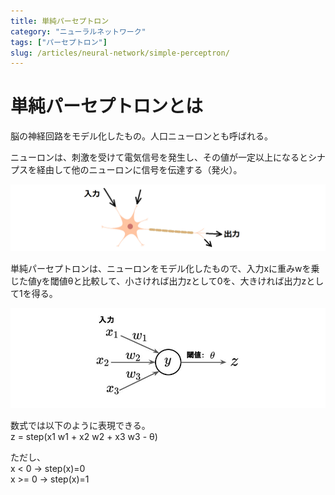 ```yaml
---
title: 単純パーセプトロン
category: "ニューラルネットワーク"
tags: ["パーセプトロン"]
slug: /articles/neural-network/simple-perceptron/
---
```



# 単純パーセプトロンとは
脳の神経回路をモデル化したもの。人口ニューロンとも呼ばれる。

ニューロンは、刺激を受けて電気信号を発生し、その値が一定以上になるとシナプスを経由して他のニューロンに信号を伝達する（発火）。

![ニューロン](./neuron.png)

単純パーセプトロンは、ニューロンをモデル化したもので、入力xに重みwを乗じた値yを閾値θと比較して、小さければ出力zとして0を、大きければ出力zとして1を得る。

![パーセプトロン](./perceptron.png)

数式では以下のように表現できる。  
z = step(x1 w1 + x2 w2 + x3 w3 - θ)

ただし、  
x < 0 -> step(x)=0  
x >= 0 -> step(x)=1  
